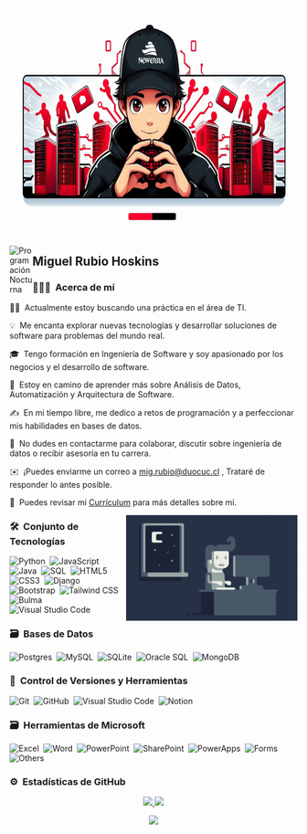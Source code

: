 
<img src="https://github.com/miguelrubiohs/miguelrubiohs/blob/main/not/Banner-01.jpeg" alt="Miguel Ángel Banner" width="120%" height="400px">


<img alt="Programación Nocturna" src="./assets/Hand%20Wave.gif" width='40' align="left"/><h2 align="left">Miguel Rubio Hoskins</h2>

### 👨🏻‍💻 &nbsp;Acerca de mí

👨‍💻 &nbsp;Actualmente estoy buscando una práctica en el área de TI.

💡 &nbsp;Me encanta explorar nuevas tecnologías y desarrollar soluciones de software para problemas del mundo real.

🎓 &nbsp;Tengo formación en Ingeniería de Software y soy apasionado por los negocios y el desarrollo de software.

🌱 &nbsp;Estoy en camino de aprender más sobre Análisis de Datos, Automatización y Arquitectura de Software.

✍️ &nbsp;En mi tiempo libre, me dedico a retos de programación y a perfeccionar mis habilidades en bases de datos.

💬 &nbsp;No dudes en contactarme para colaborar, discutir sobre ingeniería de datos o recibir asesoría en tu carrera.

✉️ &nbsp;¡Puedes enviarme un correo a mig.rubio@duocuc.cl , Trataré de responder lo antes posible.

📄 &nbsp;Puedes revisar mi [Currículum](https://github.com/miguelrubiohs/miguelrubiohs/blob/main/not/Miguel_Rubiohs_cv.pdf) para más detalles sobre mí.

<img alt="Programación Nocturna" src="https://raw.githubusercontent.com/AVS1508/AVS1508/master/assets/Night-Coding.gif" align="right"/>

### 🛠 &nbsp;Conjunto de Tecnologías

![Python](https://img.shields.io/badge/python-3670A0?style=for-the-badge&logo=python&logoColor=ffdd54)&nbsp;
![JavaScript](https://img.shields.io/badge/javascript-%23323330.svg?style=for-the-badge&logo=javascript&logoColor=%23F7DF1E)&nbsp;
![Java](https://img.shields.io/badge/java-%23ED8B00.svg?style=for-the-badge&logo=java&logoColor=white)&nbsp;
![SQL](https://img.shields.io/badge/sql-%2300599C.svg?style=for-the-badge&logo=sql&logoColor=white)&nbsp;
![HTML5](https://img.shields.io/badge/html5-%23E34F26.svg?style=for-the-badge&logo=html5&logoColor=white)&nbsp;
![CSS3](https://img.shields.io/badge/css3-%231572B6.svg?style=for-the-badge&logo=css3&logoColor=white)&nbsp;
![Django](https://img.shields.io/badge/django-%23092E20.svg?style=for-the-badge&logo=django&logoColor=white)&nbsp;
![Bootstrap](https://img.shields.io/badge/bootstrap-%23563D7C.svg?style=for-the-badge&logo=bootstrap&logoColor=white)&nbsp;
![Tailwind CSS](https://img.shields.io/badge/tailwindcss-06B6D4?style=for-the-badge&logo=tailwind-css&logoColor=white)&nbsp;
![Bulma](https://img.shields.io/badge/bulma-00D1B2?style=for-the-badge&logo=bulma&logoColor=white)&nbsp;
![Visual Studio Code](https://img.shields.io/badge/Visual%20Studio%20Code-0078d7.svg?style=for-the-badge&logo=visual-studio-code&logoColor=white)&nbsp;

### 🗃 &nbsp;Bases de Datos

![Postgres](https://img.shields.io/badge/postgres-%23316192.svg?style=for-the-badge&logo=postgresql&logoColor=white)&nbsp;
![MySQL](https://img.shields.io/badge/mysql-%2300f.svg?style=for-the-badge&logo=mysql&logoColor=white)&nbsp;
![SQLite](https://img.shields.io/badge/sqlite-%2307405e.svg?style=for-the-badge&logo=sqlite&logoColor=white)&nbsp;
![Oracle SQL](https://img.shields.io/badge/oracle%20sql-F80000?style=for-the-badge&logo=oracle&logoColor=white)&nbsp;
![MongoDB](https://img.shields.io/badge/mongodb-47A248?style=for-the-badge&logo=mongodb&logoColor=white)&nbsp;


### 🧰 &nbsp;Control de Versiones y Herramientas

![Git](https://img.shields.io/badge/git-%23F05033.svg?style=for-the-badge&logo=git&logoColor=white)&nbsp;
![GitHub](https://img.shields.io/badge/github-%23121011.svg?style=for-the-badge&logo=github&logoColor=white)&nbsp;
![Visual Studio Code](https://img.shields.io/badge/Visual%20Studio%20Code-0078d7.svg?style=for-the-badge&logo=visual-studio-code&logoColor=white)&nbsp;
![Notion](https://img.shields.io/badge/Notion-%23000000.svg?style=for-the-badge&logo=notion&logoColor=white)&nbsp;

### 🗃 &nbsp;Herramientas de Microsoft

![Excel](https://img.shields.io/badge/microsoft%20excel-217346?style=for-the-badge&logo=microsoft-excel&logoColor=white)&nbsp;
![Word](https://img.shields.io/badge/microsoft%20word-2B579A?style=for-the-badge&logo=microsoft-word&logoColor=white)&nbsp;
![PowerPoint](https://img.shields.io/badge/microsoft%20powerpoint-B7472A?style=for-the-badge&logo=microsoft-powerpoint&logoColor=white)&nbsp;
![SharePoint](https://img.shields.io/badge/sharepoint-0078D7?style=for-the-badge&logo=microsoft-sharepoint&logoColor=white)&nbsp;
![PowerApps](https://img.shields.io/badge/microsoft%20powerapps-7D1D99?style=for-the-badge&logo=microsoft-powerapps&logoColor=white)&nbsp;
![Forms](https://img.shields.io/badge/microsoft%20forms-4B89D1?style=for-the-badge&logo=microsoft-forms&logoColor=white)&nbsp;
![Others](https://img.shields.io/badge/others-000000?style=for-the-badge&logoColor=white)&nbsp;


### ⚙️ &nbsp;Estadísticas de GitHub

<p align="center">
  <a href="https://github.com/miguelangelrh">
    <img height="180em" src="https://github-readme-stats-eight-theta.vercel.app/api?username=miguelangelrh&show_icons=true&theme=algolia&include_all_commits=true&count_private=true"/>
  </a>
  <a href="https://github.com/miguelangelrh">
    <img height="180em" src="https://github-readme-stats-eight-theta.vercel.app/api/top-langs/?username=miguelangelrh&layout=compact&langs_count=8&theme=algolia"/>
  </a>
</p>
<p align="center">
  <img height="180em" src="https://github-readme-streak-stats.herokuapp.com/?user=miguelangelrh&theme=dark&hide_border=true"/>
</p>
